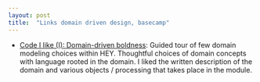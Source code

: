 ```yaml
---
layout: post
title:  "Links domain driven design, basecamp"
---
```


* [Code I like (I): Domain-driven boldness](https://world.hey.com/jorge/code-i-like-i-domain-driven-boldness-71456476): Guided tour of few domain modeling choices within HEY. Thoughtful choices of domain concepts with language rooted in the domain. I liked the written description of the domain and various objects / processing that takes place in the module.
